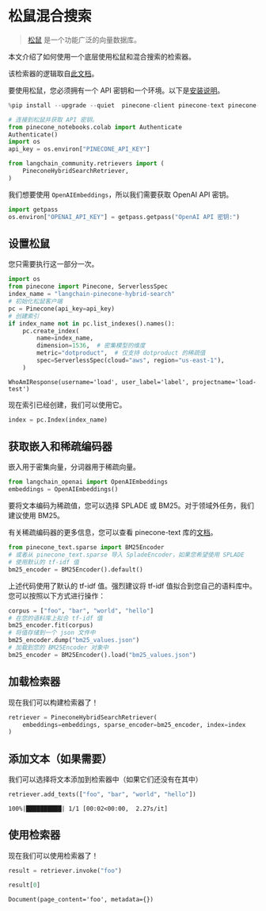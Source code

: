 # 松鼠混合搜索

>[松鼠](https://docs.pinecone.io/docs/overview) 是一个功能广泛的向量数据库。

本文介绍了如何使用一个底层使用松鼠和混合搜索的检索器。

该检索器的逻辑取自[此文档](https://docs.pinecone.io/docs/hybrid-search)。

要使用松鼠，您必须拥有一个 API 密钥和一个环境。以下是[安装说明](https://docs.pinecone.io/docs/quickstart)。

```python
%pip install --upgrade --quiet  pinecone-client pinecone-text pinecone-notebooks
```

```python
# 连接到松鼠并获取 API 密钥。
from pinecone_notebooks.colab import Authenticate
Authenticate()
import os
api_key = os.environ["PINECONE_API_KEY"]
```

```python
from langchain_community.retrievers import (
    PineconeHybridSearchRetriever,
)
```

我们想要使用 `OpenAIEmbeddings`，所以我们需要获取 OpenAI API 密钥。

```python
import getpass
os.environ["OPENAI_API_KEY"] = getpass.getpass("OpenAI API 密钥:")
```

## 设置松鼠

您只需要执行这一部分一次。

```python
import os
from pinecone import Pinecone, ServerlessSpec
index_name = "langchain-pinecone-hybrid-search"
# 初始化松鼠客户端
pc = Pinecone(api_key=api_key)
# 创建索引
if index_name not in pc.list_indexes().names():
    pc.create_index(
        name=index_name,
        dimension=1536,  # 密集模型的维度
        metric="dotproduct",  # 仅支持 dotproduct 的稀疏值
        spec=ServerlessSpec(cloud="aws", region="us-east-1"),
    )
```

```output
WhoAmIResponse(username='load', user_label='label', projectname='load-test')
```

现在索引已经创建，我们可以使用它。

```python
index = pc.Index(index_name)
```

## 获取嵌入和稀疏编码器

嵌入用于密集向量，分词器用于稀疏向量。

```python
from langchain_openai import OpenAIEmbeddings
embeddings = OpenAIEmbeddings()
```

要将文本编码为稀疏值，您可以选择 SPLADE 或 BM25。对于领域外任务，我们建议使用 BM25。

有关稀疏编码器的更多信息，您可以查看 pinecone-text 库的[文档](https://pinecone-io.github.io/pinecone-text/pinecone_text.html)。

```python
from pinecone_text.sparse import BM25Encoder
# 或者从 pinecone_text.sparse 导入 SpladeEncoder，如果您希望使用 SPLADE
# 使用默认的 tf-idf 值
bm25_encoder = BM25Encoder().default()
```

上述代码使用了默认的 tf-idf 值。强烈建议将 tf-idf 值拟合到您自己的语料库中。您可以按照以下方式进行操作：

```python
corpus = ["foo", "bar", "world", "hello"]
# 在您的语料库上拟合 tf-idf 值
bm25_encoder.fit(corpus)
# 将值存储到一个 json 文件中
bm25_encoder.dump("bm25_values.json")
# 加载到您的 BM25Encoder 对象中
bm25_encoder = BM25Encoder().load("bm25_values.json")
```

## 加载检索器

现在我们可以构建检索器了！

```python
retriever = PineconeHybridSearchRetriever(
    embeddings=embeddings, sparse_encoder=bm25_encoder, index=index
)
```

## 添加文本（如果需要）

我们可以选择将文本添加到检索器中（如果它们还没有在其中）

```python
retriever.add_texts(["foo", "bar", "world", "hello"])
```

```output
100%|██████████| 1/1 [00:02<00:00,  2.27s/it]
```

## 使用检索器

现在我们可以使用检索器了！

```python
result = retriever.invoke("foo")
```

```python
result[0]
```

```output
Document(page_content='foo', metadata={})
```